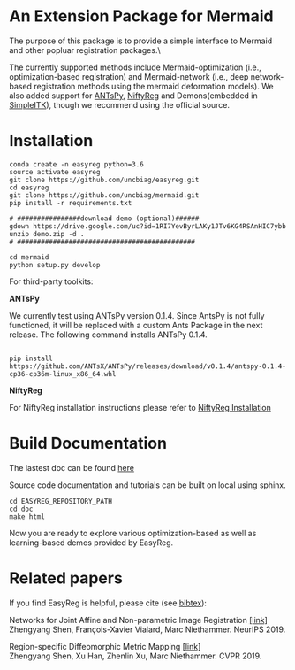 # An Extension Package for Mermaid
The purpose of this package is to provide a simple interface to Mermaid and other popluar registration
packages.\

The currently supported methods include Mermaid-optimization (i.e., optimization-based registration) and Mermaid-network (i.e., deep network-based registration methods using the mermaid deformation models).
We also added support for [ANTsPy](https://github.com/ANTsX/ANTsPy), [NiftyReg](http://cmictig.cs.ucl.ac.uk/wiki/index.php/NiftyReg) and Demons(embedded in [SimpleITK](http://www.simpleitk.org/SimpleITK/resources/software.html)), though we recommend using the official source.


# Installation
```
conda create -n easyreg python=3.6
source activate easyreg
git clone https://github.com/uncbiag/easyreg.git
cd easyreg
git clone https://github.com/uncbiag/mermaid.git
pip install -r requirements.txt

# ################download demo (optional)######
gdown https://drive.google.com/uc?id=1RI7YevByrLAKy1JTv6KG4RSAnHIC7ybb
unzip demo.zip -d . 
# #############################################

cd mermaid
python setup.py develop
```
For third-party toolkits:

**ANTsPy**

We currently test using ANTsPy version 0.1.4. Since AntsPy is not fully functioned,
 it will be replaced with a custom Ants Package in the next release. The following command installs ANTsPy 0.1.4.
 
 ```

pip install  https://github.com/ANTsX/ANTsPy/releases/download/v0.1.4/antspy-0.1.4-cp36-cp36m-linux_x86_64.whl
```

**NiftyReg**

For NiftyReg installation instructions please refer to [NiftyReg Installation](http://cmictig.cs.ucl.ac.uk/wiki/index.php/NiftyReg_install)

# Build Documentation
The lastest doc can be found [here](www.cs.unc.edu/~zyshen/package/easyreg/html/index.html)

Source code documentation and tutorials can be built on local using sphinx.

```
cd EASYREG_REPOSITORY_PATH
cd doc
make html
```

Now you are ready to explore various optimization-based as well as learning-based demos provided by EasyReg.

# Related papers

If you find EasyReg is helpful, please cite (see [bibtex](citations.bib)):

Networks for Joint Affine and Non-parametric Image Registration [[link]](https://arxiv.org/pdf/1903.08811.pdf)\
Zhengyang Shen, François-Xavier Vialard, Marc Niethammer. NeurIPS 2019.


Region-specific Diffeomorphic Metric Mapping [[link]](https://arxiv.org/pdf/1906.00139.pdf)\
Zhengyang Shen, Xu Han, Zhenlin Xu, Marc Niethammer. CVPR 2019.









    
